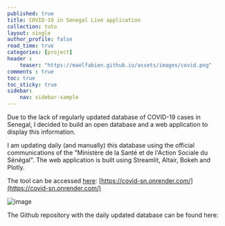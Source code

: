 ```yaml
---
published: true
title: COVID-19 in Senegal Live application 
collection: tuto
layout: single
author_profile: false
read_time: true
categories: [project]
header :
    teaser: "https://maelfabien.github.io/assets/images/covid.png"
comments : true
toc: true
toc_sticky: true
sidebar:
    nav: sidebar-sample
---
```


Due to the lack of regularly updated database of COVID-19 cases in Senegal, I decided to build an open database and a web application to display this information. 

I am updating daily (and manually) this database using the official communications of the "Ministère de la Santé et de l'Action Sociale du Sénégal". The web application is built using Streamlit, Altair, Bokeh and Plotly.

The tool can be accessed [here](https://covid-sn.onrender.com/): [https://covid-sn.onrender.com/](https://covid-sn.onrender.com/)

![image](https://maelfabien.github.io/assets/images/covid.png)

The Github repository with the daily updated database can be found here:

<div class="github-card" data-github="maelfabien/COVID-19-Senegal" data-width="100%" data-height="" data-theme="default"></div>
<script src="//cdn.jsdelivr.net/github-cards/latest/widget.js"></script>



